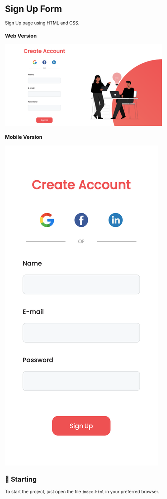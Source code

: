 # Sign Up Form

Sign Up page using HTML and CSS.<br />

### Web Version
<img src="assets/desktop.png" alt="Web Version"/>

### Mobile Version
<img src="assets/mobile.png" alt="Mobile Version"/>

## 🚀 Starting

To start the project, just open the file `index.html` in your preferred browser.
